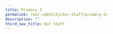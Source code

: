 ```yaml
---
title: Primary 3
permalink: /our-identity/Our-Staff/primary-3/
description: ""
third_nav_title: Our Staff
---
```

